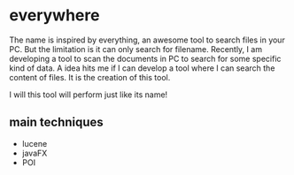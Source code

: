 # everywhere
The name is inspired by everything, an awesome tool to search files in your PC. But the limitation is it can only search for filename. Recently, I am developing a tool to scan the documents in PC to search for some specific kind of data. A idea hits me if I can develop a tool where I can search the content of files. It is the creation of this tool.

I will this tool will perform just like its name!



## main techniques
* lucene
* javaFX
* POI
